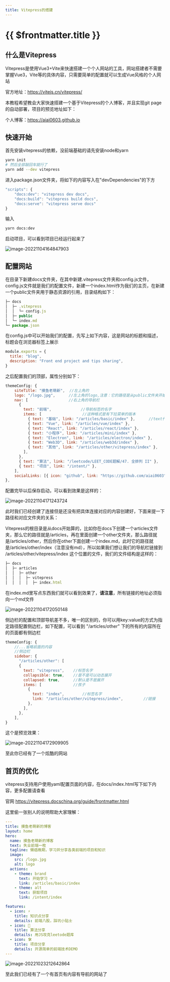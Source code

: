 ```yaml
---
title: Vitepress的搭建
---
```


# {{ $frontmatter.title }}

## 什么是Vitepress

Vitepress是使用Vue3+Vite来快速搭建一个个人网站的工具，网站搭建者不需要掌握Vue3，Vite等的具体内容，只需要简单的配置就可以生成Vue风格的个人网站

官方地址：https://vitejs.cn/vitepress/ 



本教程希望教会大家快速搭建一个基于Vitepress的个人博客，并且实现git page的自动部署，项目的预览地址如下：

个人博客：https://aiai0603.github.io





## 快速开始

首先安装vitepress的依赖，没前端基础的请先安装node和yarn

```bash
yarn init
# 然后全部敲回车就行了
yarn add --dev vitepress
```

进入package.json文件夹，将如下的内容写入在"devDependencies"的下方

```javascript
"scripts": {
    "docs:dev": "vitepress dev docs",
    "docs:build": "vitepress build docs",
    "docs:serve": "vitepress serve docs"
}
```

输入

```bash
yarn docs:dev
```

启动项目，可以看到项目已经运行起来了

![image-20221104164847903](/image-20221104164847903.png)



## 配置网站

在目录下新建docs文件夹，在其中新建.vitepress文件夹和config.js文件，config.js文件就是我们的配置文件，新建一个index.html作为我们的主页，在新建一个public文件夹用于静态资源的引用，目录结构如下：

```javascript
├─ docs
│  ├─ .vitepress
│  │  └─ config.js
│  ├─ public 
│  └─ index.md
└─ package.json
```

在config.js中可以开始我们的配置，先写上如下内容，这是网站的标题和描述，标题会在浏览器标签上展示

```javascript
module.exports = {
  title: "blog",
  description: "Front end project and tips sharing",
}
```

之后配置我们的顶部，属性分别如下：

```javascript
themeConfig: {
    siteTitle: "摸鱼老萌新",  //左上角的
    logo: "/logo.jpg",      //左上角的logo,注意：它的路径是从public文件夹开始的，所以这里引用的是public/logo.jpg这张图
    nav: [                  //右上角的导航栏
      {
        text: "前端",             //导航标签的名字
        items: [                  //这种格式是有下拉菜单的版本
          { text: "基础", link: "/articles/basic/index" },      //text代表每一项的名字，link是连接的位置
          { text: "Vue", link: "/articles/vue/index" },
          { text: "React", link: "/articles/react/index" },
          { text: "小程序", link: "/articles/mini/index" },
          { text: "Electron", link: "/articles/electron/index" },
          { text: "Web3D", link: "/articles/web3d/index" },
          { text: "其他", link: "/articles/other/vitepress/index" },
        ],
      },
      { text: "算法", link: "/leetcode/LEET_CODE题解/47. 全排列 II" },   //这种是没有下拉菜单的版本
      { text: "项目", link: "/intent/" },
    ],  
    socialLinks: [{ icon: "github", link: "https://github.com/aiai0603" }],       //右上角的社交标签，支持多种icon，具体可以查询官网，反正没有QQ和微信，放个git差不多意思意思就行了
},
```

配置完毕以后保存启动，可以看到效果是这样的：

![image-20221104171243724](/image-20221104171243724.png)

此时我们已经创建了连接但是还没有把具体连接对应的内容创建好，下面来提一下路径和对应文件夹的关系：

Vitepress的根目录是从docs开始算的，比如你在docs下创建一个articles文件夹，那么它的路径就是/articles，再在里面创建一个other文件夹，那么路径就是/articles/other，然后你在other下面创建一个index.md，此时它的路径就是/articles/other/index（注意没有md），所以如果我们想让我们的导航栏链接到 /articles/other/vitepress/index 这个位置的文件，我们的文件结构是这样的：

```javascript
├─ docs
│  ├─ articles
│  │  ├─ other
│  │  │  ├─ vitepress
│  │  │  │  ├─ index.html
```

在index.md里写点东西我们就可以看到效果了，**请注意**，所有链接的地址必须指向一个md文件

![image-20221104172050148](/image-20221104172050148.png)

侧边栏的配置和顶部导航差不多，唯一的区别的，你可以用key:value的方式为指定路径配置侧边栏，如下配置，可以看到 "/articles/other" 下的所有的内容所在的页面都有侧边栏

```javascript
themeConfig: {
    //...省略前面的内容
    //侧边栏
    sidebar: {
      "/articles/other": [
      {
        text: "vitepress",    //标签名字
        collapsible: true,    //是不是可以动态展开
        collapsed: true,      //默认是不是展开
        items: [              //孩子
          {
            text: "index",        //标签名字
            link: "/articles/other/vitepress/index",         //链接
          },
        ],
      },
    ],
}
```

这个是预览效果：

![image-20221104172909905](/image-20221104172909905.png)

至此你已经有了一个炫酷的网站



## 首页的优化

vitepress支持用户使用yaml配置页面的内容，在docs/index.html写下如下内容，更多配置请查看

官网 https://vitepress.docschina.org/guide/frontmatter.html

这里偷一张别人的说明帮助大家理解：

```yaml
---
title: 摸鱼老萌新的博客
layout: home
hero:
  name: 摸鱼老萌新的博客
  text: 失业前端一枚
  tagline: 懒癌晚期，学习并分享各类前端的项目和知识
  image:
    src: /logo.jpg
    alt: logo
  actions:
    - theme: brand
      text: 开始学习 →
      link: /articles/basic/index
    - theme: alt
      text: 获取项目
      link: /intent/index

features:
  - icon: ⚡️
    title: 知识点分享
    details: 前端八股，踩坑小贴士
  - icon: 🖖
    title: 算法分享
    details: 用JS攻克leetode题库
  - icon: 🛠️
    title: 项目分享
    details: 开源简单的前端技术DEMO
---
```

![image-20221023212642864](https://tva1.sinaimg.cn/large/008vxvgGgy1h7fjn0fh5fj31kt0u0wj9.jpg)

至此我们已经有了一个有首页有内容有导航的网站了





